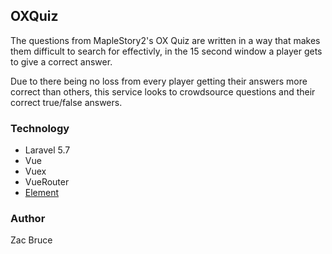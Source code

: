 ## OXQuiz
The questions from MapleStory2's OX Quiz are written in a way that makes
them difficult to search for effectivly, in the 15 second window a
player gets to give a correct answer.

Due to there being no loss from every player getting their answers more
correct than others, this service looks to crowdsource questions and
their correct true/false answers.

### Technology
* Laravel 5.7
* Vue
* Vuex
* VueRouter
* [Element](http://element.eleme.io/#/en-US)

### Author
Zac Bruce